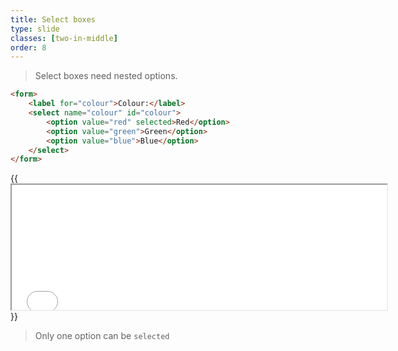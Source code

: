 ```yaml
---
title: Select boxes
type: slide
classes: [two-in-middle]
order: 8
---
```


> Select boxes need nested options.

```html
<form>
    <label for="colour">Colour:</label>
    <select name="colour" id="colour">
        <option value="red" selected>Red</option>
        <option value="green">Green</option>
        <option value="blue">Blue</option>
    </select>
</form>
```

{{<iframe src="iframes/select.html" width="600" height="200">}}{{</iframe>}}

> Only one option can be `selected`
